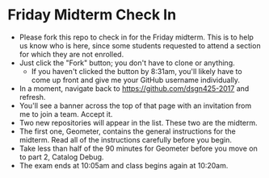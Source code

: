 # Friday Midterm Check In

 - Please fork this repo to check in for the Friday midterm. This is to help us know who is here, since some students requested to attend a section for which they are not enrolled.
 - Just click the "Fork" button; you don't have to clone or anything.
    - If you haven't clicked the button by 8:31am, you'll likely have to come up front and give me your GitHub username individually.
 - In a moment, navigate back to https://github.com/dsgn425-2017 and refresh.
 - You'll see a banner across the top of that page with an invitation from me to join a team. Accept it.
 - Two new repositories will appear in the list. These two are the midterm.
 - The first one, Geometer, contains the general instructions for the midterm. Read all of the instructions carefully before you begin.
 - Take less than half of the 90 minutes for Geometer before you move on to part 2, Catalog Debug.
 - The exam ends at 10:05am and class begins again at 10:20am.
